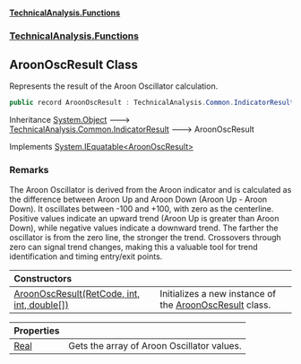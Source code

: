 #### [TechnicalAnalysis\.Functions](Atypical.TechnicalAnalysis.Functions.md 'Atypical\.TechnicalAnalysis\.Functions')
### [TechnicalAnalysis\.Functions](Atypical.TechnicalAnalysis.Functions.md#TechnicalAnalysis.Functions 'TechnicalAnalysis\.Functions')

## AroonOscResult Class

Represents the result of the Aroon Oscillator calculation\.

```csharp
public record AroonOscResult : TechnicalAnalysis.Common.IndicatorResult, System.IEquatable<TechnicalAnalysis.Functions.AroonOscResult>
```

Inheritance [System\.Object](https://docs.microsoft.com/en-us/dotnet/api/System.Object 'System\.Object') &#129106; [TechnicalAnalysis\.Common\.IndicatorResult](https://docs.microsoft.com/en-us/dotnet/api/TechnicalAnalysis.Common.IndicatorResult 'TechnicalAnalysis\.Common\.IndicatorResult') &#129106; AroonOscResult

Implements [System\.IEquatable&lt;](https://docs.microsoft.com/en-us/dotnet/api/System.IEquatable-1 'System\.IEquatable\`1')[AroonOscResult](AroonOscResult.md 'TechnicalAnalysis\.Functions\.AroonOscResult')[&gt;](https://docs.microsoft.com/en-us/dotnet/api/System.IEquatable-1 'System\.IEquatable\`1')

### Remarks
The Aroon Oscillator is derived from the Aroon indicator and is calculated as the 
difference between Aroon Up and Aroon Down \(Aroon Up \- Aroon Down\)\. It oscillates 
between \-100 and \+100, with zero as the centerline\. Positive values indicate an 
upward trend \(Aroon Up is greater than Aroon Down\), while negative values indicate 
a downward trend\. The farther the oscillator is from the zero line, the stronger 
the trend\. Crossovers through zero can signal trend changes, making this a valuable 
tool for trend identification and timing entry/exit points\.

| Constructors | |
| :--- | :--- |
| [AroonOscResult\(RetCode, int, int, double\[\]\)](AroonOscResult.AroonOscResult(RetCode,int,int,double[]).md 'TechnicalAnalysis\.Functions\.AroonOscResult\.AroonOscResult\(TechnicalAnalysis\.Common\.RetCode, int, int, double\[\]\)') | Initializes a new instance of the [AroonOscResult](AroonOscResult.md 'TechnicalAnalysis\.Functions\.AroonOscResult') class\. |

| Properties | |
| :--- | :--- |
| [Real](AroonOscResult.Real.md 'TechnicalAnalysis\.Functions\.AroonOscResult\.Real') | Gets the array of Aroon Oscillator values\. |
